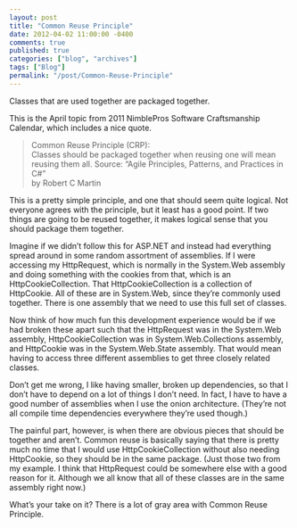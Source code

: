 ```yaml
---
layout: post
title: "Common Reuse Principle"
date: 2012-04-02 11:00:00 -0400
comments: true
published: true
categories: ["blog", "archives"]
tags: ["Blog"]
permalink: "/post/Common-Reuse-Principle"
---
```

<!-- more -->

<p>Classes that are used together are packaged together.</p>  <p>This is the April topic from 2011 NimblePros Software Craftsmanship Calendar, which includes a nice quote.</p>  <blockquote>   <p>Common Reuse Principle (CRP):     <br />Classes should be packaged together when reusing one will mean reusing them all. Source: “Agile Principles, Patterns, and Practices in C#”      <br />by Robert C Martin</p> </blockquote>  <p>This is a pretty simple principle, and one that should seem quite logical. Not everyone agrees with the principle, but it least has a good point. If two things are going to be reused together, it makes logical sense that you should package them together. </p>  <p>Imagine if we didn’t follow this for ASP.NET and instead had everything spread around in some random assortment of assemblies. If I were accessing my HttpRequest, which is normally in the System.Web assembly and doing something with the cookies from that, which is an HttpCookieCollection. That HttpCookieCollection is a collection of HttpCookie. All of these are in System.Web, since they’re commonly used together. There is one assembly that we need to use this full set of classes.</p>  <p>Now think of how much fun this development experience would be if we had broken these apart such that the HttpRequest was in the System.Web assembly, HttpCookieCollection was in System.Web.Collections assembly, and HttpCookie was in the System.Web.State assembly. That would mean having to access three different assemblies to get three closely related classes.</p>  <p>Don’t get me wrong, I like having smaller, broken up dependencies, so that I don’t have to depend on a lot of things I don’t need. In fact, I have to have a good number of assemblies when I use the onion architecture. (They’re not all compile time dependencies everywhere they’re used though.)</p>  <p>The painful part, however, is when there are obvious pieces that should be together and aren’t. Common reuse is basically saying that there is pretty much no time that I would use HttpCookieCollection without also needing HttpCookie, so they should be in the same package. (Just those two from my example. I think that HttpRequest could be somewhere else with a good reason for it. Although we all know that all of these classes are in the same assembly right now.)</p>  <p>What’s your take on it? There is a lot of gray area with Common Reuse Principle.</p>
